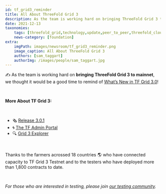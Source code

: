 ```yaml
---
id: tf_grid3_reminder
title: All About ThreeFold Grid 3
description: As the team is working hard on bringing ThreeFold Grid 3 to mainnet, we wanted to remind you of what's new and what's coming!
date: 2021-12-13
taxonomies:
    tags: [threefold_grid,technology,update,peer_to_peer,threefold_cloud]
    news-category: [foundation]
extra:
    imgPath: images/newsroom/tf_grid3_reminder.png
    image_caption: All About ThreeFold Grid 3
    authors: [sam_taggart]
    authorImg: /images/people/sam_taggart.jpg
---
```


✍️ As the team is working hard on **bringing ThreeFold Grid 3 to mainnet**, we thought it would be a good time to remind of [What’s New in TF Grid 3.0](https://forum.threefold.io/t/what-is-new-in-tfgrid-3-0/1133)!

<br/>

**More About TF Grid 3:**

<br/>

- 🗞 [Release 3.0.1](https://forum.threefold.io/t/whats-new-in-tf-grid-3-0-1-and-the-path-to-mainnet/1488)
- 🌀 [The TF Admin Portal](https://forum.threefold.io/t/introducing-the-tf-chain-admin-portal-for-farmers-and-grid-users/1526)
- 🔍 [Grid 3 Explorer](https://forum.threefold.io/t/the-threefold-grid-3-x-explorer-ui/1536)

<br/>

Thanks to the farmers acrossed 18 countries 🌎 who have connected capacity to TF Grid 3 Testnet and to the testers who have deployed more than 1,800 contracts to date.

<br/>

*For those who are interested in testing, please join [our testing community](https://t.me/threefoldtesting).*